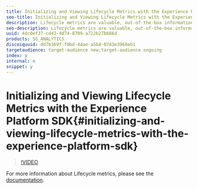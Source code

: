 ```yaml
---
title: Initializing and Viewing Lifecycle Metrics with the Experience Platform SDK
seo-title: Initializing and Viewing Lifecycle Metrics with the Experience Platform SDK
description: Lifecycle metrics are valuable, out-of-the-box information about your app user. These metrics contain information on the app user's lifecycle such as device information, install or upgrade information, session start and pause times, etc. In this video, see how to set up lifecycle metrics in your app, and how to see the results in a debugger.
seo-description: Lifecycle metrics are valuable, out-of-the-box information about your app user. These metrics contain information on the app user's lifecycle such as device information, install or upgrade information, session start and pause times, etc. In this video, see how to set up lifecycle metrics in your app, and how to see the results in a debugger.
uuid: 4dc0ef37-cd42-4d74-8709-a722b27b666d
products: SG_ANALYTICS
discoiquuid: dd7b369f-f0bd-44ae-a5b4-0743e3968eb1
targetaudience: target-audience new;target-audience ongoing
index: y
internal: n
snippet: y
---
```


# Initializing and Viewing Lifecycle Metrics with the Experience Platform SDK{#initializing-and-viewing-lifecycle-metrics-with-the-experience-platform-sdk}

>[!VIDEO](https://video.tv.adobe.com/v/26258/?quality=12)

For more information about Lifecycle metrics, please see the [documentation](https://aep-sdks.gitbook.io/docs/using-mobile-extensions/mobile-core/lifecycle).
